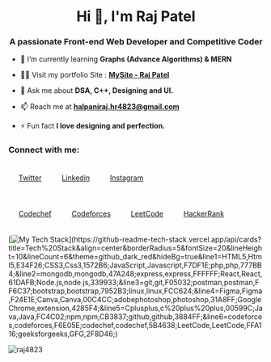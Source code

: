 <h1 align="center">Hi 👋, I'm Raj Patel</h1>
<h3 align="center">A passionate Front-end Web Developer and Competitive Coder</h3>

- 🌱 I’m currently learning **Graphs (Advance Algorithms) & MERN**

- 👨‍💻 Visit my portfolio Site : **[MySite - Raj Patel](https://raj4823.github.io/MySite/)**

- 💬 Ask me about **DSA, C++, Designing and UI.**

- 📫 Reach me at **halpaniraj.hr4823@gmail.com**

- ⚡ Fun fact **I love designing and perfection.**



<h3 align="left">Connect with me:</h3>

<p style="display:flex;">
<a href="https://twitter.com/rajpatel_4" style="margin:20px;" target="blank"> Twitter</a>
<a href="https://linkedin.com/in/raj-4823" style="margin:20px;" target="blank"> Linkedin </a>
<a href="https://instagram.com/raj_4" style="margin:20px;" target="blank"> Instagram</a>
</p>

<p style="display:flex;">
<a href="https://www.codechef.com/users/the_247" style="margin:20px;" target="blank"> Codechef</a>
<a href="https://codeforces.com/profile/raj_4" style="margin:20px;" target="blank"> Codeforces</a>
<a href="https://www.leetcode.com/the_247" style="margin:20px;" target="blank"> LeetCode </a>
<a href="https://www.hackerrank.com/raj_4823" style="margin:20px;" target="blank"> HackerRank</a>  
</p>

[![My Tech Stack](https://github-readme-tech-stack.vercel.app/api/cards?title=Tech%20Stack&align=center&borderRadius=5&fontSize=20&lineHeight=10&lineCount=6&theme=github_dark_red&hideBg=true&line1=HTML5,Html5,E34F26;CSS3,Css3,1572B6;JavaScript,Javascript,F7DF1E;php,php,777BB4;&line2=mongodb,mongodb,47A248;express,express,FFFFFF;React,React,61DAFB;Node.js,node.js,339933;&line3=git,git,F05032;postman,postman,FF6C37;bootstrap,bootstrap,7952B3;linux,linux,FCC624;&line4=Figma,Figma,F24E1E;Canva,Canva,00C4CC;adobephotoshop,photoshop,31A8FF;GoogleChrome,extension,4285F4;&line5=Cplusplus,c%20plus%20plus,00599C;Java,Java,FC4C02;npm,npm,CB3837;github,github,3884FF;&line6=codeforces,codeforces,F6E05E;codechef,codechef,5B4638;LeetCode,LeetCode,FFA116;geeksforgeeks,GFG,2F8D46;)](https://github-readme-tech-stack.vercel.app/api/cards?title=Tech%20Stack&align=center&borderRadius=5&fontSize=20&lineHeight=10&lineCount=6&theme=github_dark_red&hideBg=true&line1=HTML5,Html5,E34F26;CSS3,Css3,1572B6;JavaScript,Javascript,F7DF1E;php,php,777BB4;&line2=mongodb,mongodb,47A248;express,express,FFFFFF;React,React,61DAFB;Node.js,node.js,339933;&line3=git,git,F05032;postman,postman,FF6C37;bootstrap,bootstrap,7952B3;linux,linux,FCC624;&line4=Figma,Figma,F24E1E;Canva,Canva,00C4CC;adobephotoshop,photoshop,31A8FF;GoogleChrome,extension,4285F4;&line5=Cplusplus,c%20plus%20plus,00599C;Java,Java,FC4C02;npm,npm,CB3837;github,github,3884FF;&line6=codeforces,codeforces,F6E05E;codechef,codechef,5B4638;LeetCode,LeetCode,FFA116;geeksforgeeks,GFG,2F8D46;)

<img src="https://github-readme-stats.vercel.app/api/top-langs?username=raj4823&show_icons=true&theme=dracula&locale=en&layout=compact" alt="raj4823" />
